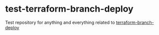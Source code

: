 # test-terraform-branch-deploy

Test repository for anything and everything related to [terraform-branch-deploy](https://github.com/scarowar/terraform-branch-deploy)
